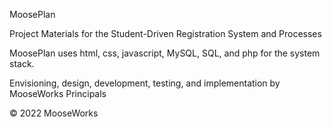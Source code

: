 MoosePlan

Project Materials for the Student-Driven Registration System and Processes 

MoosePlan uses html, css, javascript, MySQL, SQL, and php for the system stack.

Envisioning, design, development, testing, and implementation by MooseWorks Principals

© 2022 MooseWorks
